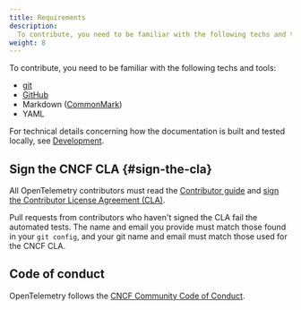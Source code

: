 ```yaml
---
title: Requirements
description:
  To contribute, you need to be familiar with the following techs and tools.
weight: 8
---
```


To contribute, you need to be familiar with the following techs and tools:

- [git](https://git-scm.com/)
- [GitHub](https://github.com/)
- Markdown ([CommonMark](https://commonmark.org/))
- YAML

For technical details concerning how the documentation is built and tested
locally, see [Development](/docs/contributing/development).

## Sign the CNCF CLA {#sign-the-cla}

All OpenTelemetry contributors must read the
[Contributor guide](https://github.com/open-telemetry/community/blob/main/CONTRIBUTING.md)
and
[sign the Contributor License Agreement (CLA)](https://docs.linuxfoundation.org/lfx/easycla/contributors).

Pull requests from contributors who haven't signed the CLA fail the automated
tests. The name and email you provide must match those found in your
`git config`, and your git name and email must match those used for the CNCF
CLA.

## Code of conduct

OpenTelemetry follows the
[CNCF Community Code of Conduct](https://github.com/cncf/foundation/blob/main/code-of-conduct.md).
